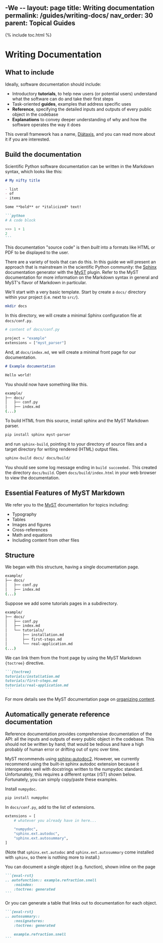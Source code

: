-We --
layout: page
title: Writing documentation
permalink: /guides/writing-docs/
nav_order: 30
parent: Topical Guides
---

{% include toc.html %}

# Writing Documentation

## What to include

Ideally, software documentation should include:

* Introductory **tutorials**, to help new users (or potential users) understand
  what the software can do and take their first steps
* Task-oriented **guides**, examples that address specific uses
* **Reference**, specifying the detailed inputs and outputs of every public object
  in the codebase
* **Explanations** to convey deeper understanding of why and how the software
  operates the way it does

This overall framework has a name, [Diátaxis][], and you can read more about it
if you are interested.

## Build the documentation

Scientific Python software documentation can be written in the Markdown
syntax, which looks like this:

````markdown
# My nifty title

- list
- of
- items

Some **bold** or *italicized* text!

```python
# A code block

>>> 1 + 1
2
```
````

This documentation "source code" is then _built_ into a formats like HTML or
PDF to be displayed to the user.

There are a variety of tools that can do this. In this guide we will present an
approach that is mainstream in the scientific Python community: the [Sphinx][]
documentation generator with the [MyST][] plugin. Refer to the MyST
documentation for more information on the Markdown syntax in general and MyST's
flavor of Markdown in particular.

We'll start with a very basic template. Start by create a `docs/` directory
within your project (i.e. next to `src/`).

```bash
mkdir docs
```

In this directory, we will create a minimal Sphinx configuration file
at `docs/conf.py`.

```py
# content of docs/conf.py

project = "example"
extensions = ["myst_parser"]
```

And, at `docs/index.md`, we will create a minimal front page for our
documentation.

```markdown
# Example documentation

Hello world!
```

You should now have something like this.

```bash
example/
├── docs/
│   ├── conf.py
│   ├── index.md
(...)
```

To build HTML from this source, install sphinx and the MyST Markdown parser.

```bash
pip install sphinx myst-parser
```

and run `sphinx-build`, pointing it to your directory of source files
and a target directory for writing rendered (HTML) output files.

```bash
sphinx-build docs/ docs/build/
```

You should see some log message ending in `build succeeded.`
This created the directory `docs/build`. Open `docs/build/index.html`
in your web browser to view the documentation.

## Essential Features of MyST Markdown

We refer you to the [MyST][] documentation for topics including:

* Typography
* Tables
* Images and figures
* Cross-references
* Math and equations
* Including content from other files

## Structure

We began with this structure, having a single documentation page.

```bash
example/
├── docs/
│   ├── conf.py
│   ├── index.md
(...)
```

Suppose we add some tutorials pages in a subdirectory.

```bash
example/
├── docs/
│   ├── conf.py
│   ├── index.md
│   └── tutorials/
│       ├── installation.md
│       ├── first-steps.md
│       └── real-application.md
(...)
```

We can link them from the front page by using the MyST Markdown `{toctree}` directive.

````markdown
```{toctree}
tutorials/installation.md
tutorials/first-steps.md
tutorials/real-application.md
```
````

For more details see the MyST documentation page on [organizing content][].

## Automatically generate reference documentation

Reference documentation provides comprehensive documentation of the API:
all the inputs and outputs of every public object in the codebase. This
should not be written by hand; that would be tedious and have a high
probably of human error or drifting out of sync over time.

MyST recommends using [sphinx-autodoc2][]. However, we currently recommend
using the built-in sphinx autodoc extension because it interoperates well with
docstrings written to the numpydoc standard. Unfortunately, this requires a
different syntax (rST) shown below. Fortunately, you can simply copy/paste
these examples.

Install `numpydoc`.

```bash
pip install numpydoc
```

In `docs/conf.py`, add to the list of extensions.

```py
extensions = [
    # whatever you already have in here...

    "numpydoc",
    "sphinx.ext.autodoc",
    "sphinx.ext.autosummary",
]
```

(Note that `sphinx.ext.autodoc` and `sphinx.ext.autosummary` come
installed with `sphinx`, so there is nothing more to install.)

You can document a single object (e.g. function), shown inline on the page

````markdown
```{eval-rst}
.. autofunction:: example.refraction.snell
    :noindex:
    :toctree: generated
```
````

Or you can generate a table that links out to documentation for each object.

````markdown
```{eval-rst}
.. autosummary::
    :nosignatures:
    :toctree: generated

    example.refraction.snell
```
````

[diátaxis]: https://diataxis.fr/
[sphinx]: https://www.sphinx-doc.org/
[myst]: https://myst-parser.readthedocs.io/
[organizing content]: https://myst-parser.readthedocs.io/en/latest/syntax/organising_content.html
[sphinx-autodoc2]: https://sphinx-autodoc2.readthedocs.io/

